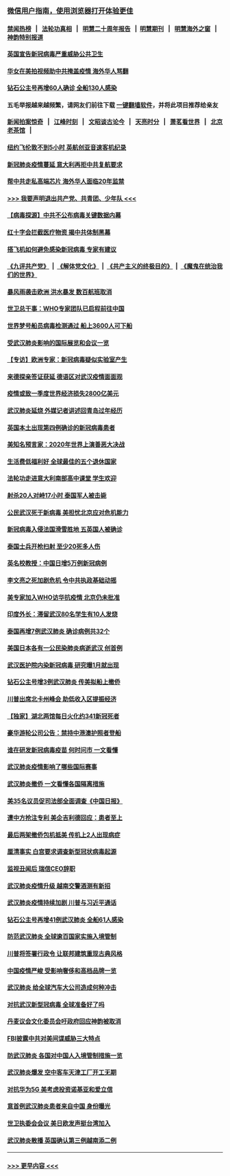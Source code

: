 ### [微信用户指南，使用浏览器打开体验更佳](https://github.com/gfw-breaker/banned-news1/blob/master/indexes/wechat-guide.md?t=0)
#### [禁闻热榜](热点新闻.md?t=0)  &nbsp;&nbsp;|&nbsp;&nbsp; [法轮功真相](https://github.com/gfw-breaker/truth/blob/master/README.md?t=0) &nbsp;&nbsp;|&nbsp;&nbsp; [明慧二十周年报告](https://github.com/gfw-breaker/mh-reports/blob/master/README.md?t=0) &nbsp;&nbsp;|&nbsp;&nbsp;[明慧期刊](https://github.com/gfw-breaker/mh-qikan) &nbsp;&nbsp;|&nbsp;&nbsp; [明慧海外之窗](https://github.com/gfw-breaker/mh-news/blob/master/README.md?t=0) &nbsp;&nbsp;|&nbsp;&nbsp; [神韵特别报道](https://github.com/gfw-breaker/mh-news/blob/master/shenyun.md?t=0)
#### [英国宣告新冠病毒严重威胁公共卫生](../pages/nsc418/n11858285.md?t=02101902) 
#### [华女在美拍视频助中共掩盖疫情 海外华人骂翻](../pages/nsc418/n11857407.md?t=02101902) 
#### [钻石公主号再增60人确诊 全船130人感染](../pages/nsc418/n11857366.md?t=02101902) 
#### 五毛举报越来越频繁，请网友们前往下载 [一键翻墙软件](https://github.com/gfw-breaker/ssr-accounts)，并将此项目推荐给亲友
#### [新闻拍案惊奇](https://github.com/gfw-breaker/banned-news1/blob/master/pages/link4.md) &nbsp;&nbsp;|&nbsp;&nbsp; [江峰时刻](https://github.com/gfw-breaker/banned-news1/blob/master/pages/link4.md) &nbsp;&nbsp;|&nbsp;&nbsp; [文昭谈古论今](https://github.com/gfw-breaker/banned-news1/blob/master/pages/link4.md) &nbsp;&nbsp;|&nbsp;&nbsp; [天亮时分](https://github.com/gfw-breaker/banned-news1/blob/master/pages/link4.md) &nbsp;&nbsp;|&nbsp;&nbsp; [萧茗看世界](https://github.com/gfw-breaker/banned-news1/blob/master/pages/link4.md) &nbsp;&nbsp;|&nbsp;&nbsp; [北京老茶馆](https://github.com/gfw-breaker/banned-news1/blob/master/pages/link4.md) &nbsp;&nbsp;|&nbsp;&nbsp; 
#### [纽约飞伦敦不到5小时 英航创亚音速客机纪录](../pages/nsc418/n11857405.md?t=02101902) 
#### [新冠肺炎疫情蔓延 意大利再拒中共复航要求](../pages/nsc418/n11857200.md?t=02101902) 
#### [帮中共走私高端芯片 海外华人面临20年监禁](../pages/nsc418/n11855016.md?t=02101902) 
#### [>>> 我要声明退出共产党、共青团、少年队 <<<](https://github.com/begood0513/goodnews/blob/master/quit/letter.md) 
#### [【病毒探源】中共不公布病毒关键数据内幕](../pages/nsc418/n11856584.md?t=02101902) 
#### [红十字会拦截医疗物资 揭中共体制黑幕](../pages/nsc418/n11856750.md?t=02101902) 
#### [搭飞机如何避免感染新冠病毒 专家有建议](../pages/nsc418/n11853427.md?t=02101902) 
#### [《九评共产党》](https://github.com/begood0513/9ping.md/blob/master/README.md) &nbsp;|&nbsp; [《解体党文化》](../../../../jtdwh.md/blob/master/README.md)  &nbsp;|&nbsp; [《共产主义的终极目的》](../../../../gczydzjmd.md/blob/master/README.md) &nbsp;|&nbsp; [《魔鬼在统治我们的世界》](../../../../mgztzwmdsj.md/blob/master/README.md) 
#### [暴风雨袭击欧洲 洪水暴发 数百航班取消](../pages/nsc418/n11856453.md?t=02101902) 
#### [世卫总干事：WHO专家团队已启程前往中国](../pages/nsc418/n11856612.md?t=02101902) 
#### [世界梦号船员病毒检测通过 船上3600人可下船](../pages/nsc418/n11856520.md?t=02101902) 
#### [受武汉肺炎影响的国际展览和会议一览](../pages/nsc418/n11856420.md?t=02101902) 
#### [【专访】欧洲专家：新冠病毒疑似实验室产生](../pages/nsc418/n11856378.md?t=02101902) 
#### [来德探亲签证获延 德语区对武汉疫情面面观](../pages/nsc418/n11856283.md?t=02101902) 
#### [疫情或致一季度世界经济损失2800亿美元](../pages/nsc418/n11855639.md?t=02101902) 
#### [武汉肺炎延烧 外媒记者讲述回青岛过年经历](../pages/nsc418/n11856159.md?t=02101902) 
#### [英国本土出现第四例确诊的新冠病毒患者](../pages/nsc418/n11855930.md?t=02101902) 
#### [美知名预言家：2020年世界上演善恶大决战](../pages/nsc418/n11855418.md?t=02101902) 
#### [生活费低福利好 全球最佳的五个退休国家](../pages/nsc418/n11848347.md?t=02101902) 
#### [法轮功走进意大利南部高中课堂 学生欢迎](../pages/nsc418/n11853859.md?t=02101902) 
#### [射杀20人对峙17小时 泰国军人被击毙](../pages/nsc418/n11854869.md?t=02101902) 
#### [公民武汉死于新病毒 美担忧北京应对危机能力](../pages/nsc418/n11854331.md?t=02101902) 
#### [新冠病毒入侵法国滑雪胜地 五英国人被确诊](../pages/nsc418/n11854307.md?t=02101902) 
#### [泰国士兵开枪扫射 至少20死多人伤](../pages/nsc418/n11854276.md?t=02101902) 
#### [英名校教授：中国日增5万例新冠病例](../pages/nsc418/n11854174.md?t=02101902) 
#### [李文亮之死加剧危机 令中共执政基础动摇](../pages/nsc418/n11854003.md?t=02101902) 
#### [美专家加入WHO访华抗疫情 北京仍未批准](../pages/nsc418/n11854043.md?t=02101902) 
#### [印度外长：滞留武汉80名学生有10人发烧](../pages/nsc418/n11853821.md?t=02101902) 
#### [泰国再增7例武汉肺炎 确诊病例共32个](../pages/nsc418/n11853808.md?t=02101902) 
#### [美国日本各有一公民染肺炎病逝武汉 创首例](../pages/nsc418/n11853509.md?t=02101902) 
#### [武汉医护院内染新冠病毒 研究曝1月就出现](../pages/nsc418/n11852928.md?t=02101902) 
#### [钻石公主号增3例武汉肺炎 传美拟船上撤侨](../pages/nsc418/n11853240.md?t=02101902) 
#### [川普出席北卡州峰会 助低收入区提振经济](../pages/nsc418/n11853232.md?t=02101902) 
#### [【独家】湖北两馆每日火化约341新冠死者](../pages/nsc418/n11845444.md?t=02101902) 
#### [豪华游轮公司公告：禁持中港澳护照者登船](../pages/nsc418/n11852761.md?t=02101902) 
#### [谁在研发新冠病毒疫苗 何时问市 一文看懂](../pages/nsc418/n11852840.md?t=02101902) 
#### [武汉肺炎疫情影响了哪些国际赛事](../pages/nsc418/n11852441.md?t=02101902) 
#### [武汉肺炎撤侨 一文看懂各国隔离措施](../pages/nsc418/n11844216.md?t=02101902) 
#### [美35名议员促司法部全面调查《中国日报》](../pages/nsc418/n11852435.md?t=02101902) 
#### [遭中方抢注专利 美企吉利德回应：患者至上](../pages/nsc418/n11852037.md?t=02101902) 
#### [最后两架撤侨包机抵美 传机上2人出现病症](../pages/nsc418/n11852173.md?t=02101902) 
#### [厘清事实 白宫要求调查新型冠状病毒起源](../pages/nsc418/n11852106.md?t=02101902) 
#### [监视丑闻后 瑞信CEO辞职](../pages/nsc418/n11852127.md?t=02101902) 
#### [武汉肺炎疫情升级 越南交警酒测有新招](../pages/nsc418/n11851632.md?t=02101902) 
#### [武汉肺炎疫情持续加剧 川普与习近平通话](../pages/nsc418/n11851613.md?t=02101902) 
#### [钻石公主号再增41例武汉肺炎 全船61人感染](../pages/nsc418/n11850401.md?t=02101902) 
#### [防范武汉肺炎 全球逾百国家实施入境管制](../pages/nsc418/n11850557.md?t=02101902) 
#### [川普将签署行政令 让联邦建筑重现古典风格](../pages/nsc418/n11850654.md?t=02101902) 
#### [中国疫情严峻 受影响奢侈和高档品牌一览](../pages/nsc418/n11850319.md?t=02101902) 
#### [武汉肺炎 给全球汽车大公司造成何种冲击](../pages/nsc418/n11850056.md?t=02101902) 
#### [对抗武汉新型冠病毒 全球准备好了吗](../pages/nsc418/n11850142.md?t=02101902) 
#### [丹麦议会文化委员会吁政府回应神韵被取消](../pages/nsc418/n11849312.md?t=02101902) 
#### [FBI披露中共对美间谍威胁三大特点](../pages/nsc418/n11849700.md?t=02101902) 
#### [防武汉肺炎 各国对中国人入境管制措施一览](../pages/nsc418/n11838726.md?t=02101902) 
#### [武汉肺炎爆发 空中客车天津工厂开工无期](../pages/nsc418/n11849634.md?t=02101902) 
#### [对抗华为5G 美考虑投资诺基亚和爱立信](../pages/nsc418/n11849510.md?t=02101902) 
#### [意首例武汉肺炎患者来自中国 身份曝光](../pages/nsc418/n11849454.md?t=02101902) 
#### [世卫执委会会议 美日欧发声挺台湾加入](../pages/nsc418/n11849433.md?t=02101902) 
#### [武汉肺炎散播 英国确认第三例越南添二例](../pages/nsc418/n11849439.md?t=02101902) 

----
#### [ >>> 更早内容 <<< ](../indexes/nsc418-earlier.md)
